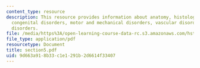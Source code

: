 ```yaml
---
content_type: resource
description: This resource provides information about anatomy, histology, physiology,
  congenital disorders, motor and mechanical disorders, vascular disorders, and inflammatory
  disorders.
file: /media/https%3A/open-learning-course-data-rc.s3.amazonaws.com/hst-121-gastroenterology-fall-2005/9d663a918b33c1e1291b2d6614f33407_section5.pdf
file_type: application/pdf
resourcetype: Document
title: section5.pdf
uid: 9d663a91-8b33-c1e1-291b-2d6614f33407
---
```

